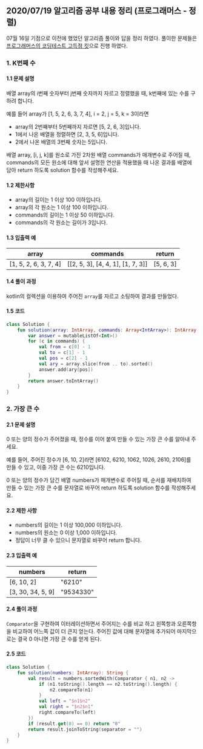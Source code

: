 ## 2020/07/19 알고리즘 공부 내용 정리 (프로그래머스 - 정렬)

07월 16일 기점으로 이전에 했었던 알고리즘 풀이와 답을 정리 하였다. 풀이한 문제들은 [프로그래머스의 코딩테스트 고득점 킷](https://programmers.co.kr/learn/challenges?tab=algorithm_practice_kit)으로 진행 하였다. 

### 1. K번째 수

#### 1.1 문제 설명

배열 array의 i번째 숫자부터 j번째 숫자까지 자르고 정렬했을 때, k번째에 있는 수를 구하려 합니다.  

예를 들어 array가 [1, 5, 2, 6, 3, 7, 4], i = 2, j = 5, k = 3이라면  

- array의 2번째부터 5번째까지 자르면 [5, 2, 6, 3]입니다.
- 1에서 나온 배열을 정렬하면 [2, 3, 5, 6]입니다.
- 2에서 나온 배열의 3번째 숫자는 5입니다.  

배열 array, [i, j, k]를 원소로 가진 2차원 배열 commands가 매개변수로 주어질 때, commands의 모든 원소에 대해 앞서 설명한 연산을 적용했을 때 나온 결과를 배열에 담아 return 하도록 solution 함수를 작성해주세요.  

#### 1.2 제한사항

- array의 길이는 1 이상 100 이하입니다.
- array의 각 원소는 1 이상 100 이하입니다.
- commands의 길이는 1 이상 50 이하입니다.
- commands의 각 원소는 길이가 3입니다.

#### 1.3 입출력 예

|array|commands|return|
|---|---|---|
|[1, 5, 2, 6, 3, 7, 4]|[[2, 5, 3], [4, 4, 1], [1, 7, 3]]|[5, 6, 3]|

#### 1.4 풀이 과정 

kotlin의 컬렉션을 이용하여 주어진 `array`를 자르고 소팅하여 결과를 만들었다. 

#### 1.5 코드 

```kotlin
class Solution {
    fun solution(array: IntArray, commands: Array<IntArray>): IntArray {
        var answer = mutableListOf<Int>()        
        for (c in commands) {
            val from = c[0] - 1
            val to = c[1] - 1
            val pos = c[2] - 1
            val ary = array.slice(from .. to).sorted()
            answer.add(ary[pos])
        }        
        return answer.toIntArray()
    }
}
```

### 2. 가장 큰 수

#### 2.1 문제 설명
0 또는 양의 정수가 주어졌을 때, 정수를 이어 붙여 만들 수 있는 가장 큰 수를 알아내 주세요.  

예를 들어, 주어진 정수가 [6, 10, 2]라면 [6102, 6210, 1062, 1026, 2610, 2106]를 만들 수 있고, 이중 가장 큰 수는 6210입니다.  

0 또는 양의 정수가 담긴 배열 numbers가 매개변수로 주어질 때, 순서를 재배치하여 만들 수 있는 가장 큰 수를 문자열로 바꾸어 return 하도록 solution 함수를 작성해주세요.  

#### 2.2 제한 사항

- numbers의 길이는 1 이상 100,000 이하입니다.
- numbers의 원소는 0 이상 1,000 이하입니다.
- 정답이 너무 클 수 있으니 문자열로 바꾸어 return 합니다.

#### 2.3 입출력 예

|numbers|return|
|---|---|
|[6, 10, 2]|"6210"|
|[3, 30, 34, 5, 9]|"9534330"|

#### 2.4 풀이 과정 

`Comparator`을 구현하여 이터레이션하면서 주어지는 수를 비교 하고 왼쪽항과 오른쪽항을 비교하여 어느쪽 값이 더 큰지 얻는다. 주어진 값에 대해 문자열에 추가되어 마지막으로는 결국 0 아니면 가장 큰 수를 얻게 된다. 

#### 2.5 코드 

```kotlin
class Solution {
    fun solution(numbers: IntArray): String {                        
        val result = numbers.sortedWith(Comparator { n1, n2 ->
            if (n1.toString().length == n2.toString().length) {
                n2.compareTo(n1)
            }
            val left = "$n1$n2"
            val right = "$n2$n1"
            right.compareTo(left)
        })        
        if (result.get(0) == 0) return "0"
        return result.joinToString(separator = "")
    }
}
```
